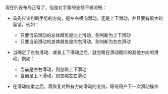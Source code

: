 现在列表布局正常了，但是对手势的支持不够流畅：

- 首先应该判断手势的方向，是左右横向滑动，还是上下滑动，并且要有极大的容错，例如：
    - 只要当前滑动的总体趋势是向上滑动，则判断为上下滑动
    - 只要当前滑动的总体趋势是向右滑动，则判断为左右滑动

- 当确定了左右滑动、或者上下滑动之后，就忽略在滑动期间的其他方向的滑动，例如：
    - 当前是左右滑动，则忽略上下滑动
    - 当前是上下滑动，则忽略左右滑动

- 在滑动结束之后，再恢复对所有方向滑动的支持，等待用户下一次滑动操作